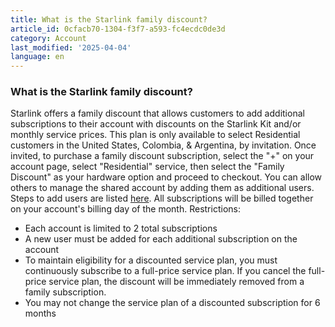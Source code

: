 ```yaml
---
title: What is the Starlink family discount?
article_id: 0cfacb70-1304-f3f7-a593-fc4ecdc0de3d
category: Account
last_modified: '2025-04-04'
language: en
---
```


### What is the Starlink family discount?
Starlink offers a family discount that allows customers to add additional subscriptions to their account with discounts on the Starlink Kit and/or monthly service prices. This plan is only available to select Residential customers in the United States, Colombia, & Argentina, by invitation.
Once invited, to purchase a family discount subscription, select the "+" on your account page, select "Residential" service, then select the "Family Discount" as your hardware option and proceed to checkout. You can allow others to manage the shared account by adding them as additional users. Steps to add users are listed [here](https://www.starlink.com/support/article/<https:/support.starlink.com/?topic=b33da5ba-46f4-c93a-5cbb-700edae91188>). All subscriptions will be billed together on your account's billing day of the month.
Restrictions:
  * Each account is limited to 2 total subscriptions
  * A new user must be added for each additional subscription on the account
  * To maintain eligibility for a discounted service plan, you must continuously subscribe to a full-price service plan. If you cancel the full-price service plan, the discount will be immediately removed from a family subscription.
  * You may not change the service plan of a discounted subscription for 6 months
